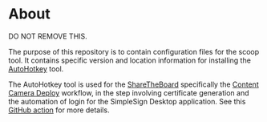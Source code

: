 # About

DO NOT REMOVE THIS.

The purpose of this repository is to contain configuration files for the scoop tool. It contains specific version and location information for installing the [AutoHotkey](https://www.autohotkey.com/) tool.

The AutoHotkey tool is used for the [ShareTheBoard](https://github.com/ShareTheBoard/sharetheboard-web) specifically the [Content Camera Deploy](https://github.com/ShareTheBoard/sharetheboard-web/blob/master/.github/workflows/content-camera-deploy.yml) workflow, in the step involving certificate generation and the automation of login for the SimpleSign Desktop application. See this [GitHub action](https://github.com/ShareTheBoard/sharetheboard-web/blob/master/.github/actions/setup-code-sign/action.yml) for more details.
